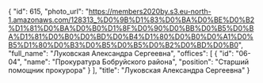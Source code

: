 {
    "id": 615,
    "photo_url": "https://members2020by.s3.eu-north-1.amazonaws.com/128313_%D0%9B%D1%83%D0%BA%D0%BE%D0%B2%D1%81%D0%BA%D0%B0%D1%8F%D0%90%D0%BB%D0%B5%D0%BA%D1%81%D0%B0%D0%BD%D0%B4%D1%80%D0%B0%D0%A1%D0%B5%D1%80%D0%B3%D0%B5%D0%B5%D0%B2%D0%BD%D0%B0",
    "full_name": "Луковская Александра Сергеевна",
    "offices": [
        {
            "id": "06-04",
            "name": "Прокуратура Бобруйского района",
            "position": "Старший помощник прокурора"
        }
    ],
    "title": "Луковская Александра Сергеевна"
}